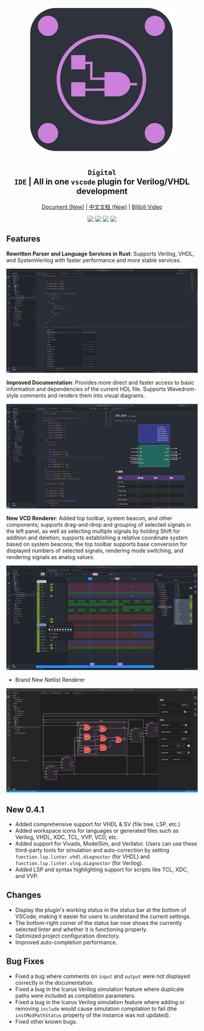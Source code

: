 <div align="center">
<img src="./images/icon.png"/>

## <code>Digital IDE</code> | All in one <code>vscode</code> plugin for Verilog/VHDL development


[Document (New)](https://nc-ai.cn/) | [中文文档 (New)](https://nc-ai.cn/zh/) | [Bilibili Video](https://www.bilibili.com/video/BV1t14y1179V/?spm_id_from=333.999.0.0)

![](https://img.shields.io/badge/version-0.4.0-purple)
![](https://img.shields.io/badge/Verilog-support-green)
![](https://img.shields.io/badge/VHDL-support-green)
![](https://img.shields.io/badge/SystemVerilog-support-green)

</div>

## Features

**Rewritten Parser and Language Services in Rust**: Supports Verilog, VHDL, and SystemVerilog with faster performance and more stable services.

![](./figures/lsp.png)

**Improved Documentation**: Provides more direct and faster access to basic information and dependencies of the current HDL file. Supports Wavedrom-style comments and renders them into visual diagrams.

![](./figures/doc.png)

**New VCD Renderer**: Added top toolbar, system beacon, and other components; supports drag-and-drop and grouping of selected signals in the left panel, as well as selecting multiple signals by holding Shift for addition and deletion; supports establishing a relative coordinate system based on system beacons; the top toolbar supports base conversion for displayed numbers of selected signals, rendering mode switching, and rendering signals as analog values.

![](./figures/vcd.png)

- Brand New Netlist Renderer

![](./figures/netlist.png)

## New 0.4.1
- Added comprehensive support for VHDL & SV (file tree, LSP, etc.)
- Added workspace icons for languages or generated files such as Verilog, VHDL, XDC, TCL, VVP, VCD, etc.
- Added support for Vivado, ModelSim, and Verilator. Users can use these third-party tools for simulation and auto-correction by setting `function.lsp.linter.vhdl.diagnostor` (for VHDL) and `function.lsp.linter.vlog.diagnostor` (for Verilog).
- Added LSP and syntax highlighting support for scripts like TCL, XDC, and VVP.

## Changes
- Display the plugin's working status in the status bar at the bottom of VSCode, making it easier for users to understand the current settings.
- The bottom-right corner of the status bar now shows the currently selected linter and whether it is functioning properly.
- Optimized project configuration directory.
- Improved auto-completion performance.

## Bug Fixes
- Fixed a bug where comments on `input` and `output` were not displayed correctly in the documentation.
- Fixed a bug in the Icarus Verilog simulation feature where duplicate paths were included as compilation parameters.
- Fixed a bug in the Icarus Verilog simulation feature where adding or removing <code>include</code> would cause simulation compilation to fail (the `instModPathStatus` property of the instance was not updated).
- Fixed other known bugs.
